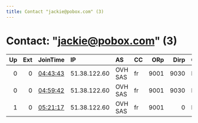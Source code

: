 ```yaml
---
title: Contact "jackie@pobox.com" (3)
---
```


# Contact: "jackie@pobox.com" (3)

|   Up |   Ext | JoinTime                                                                                            | IP           | AS      | CC   |   ORp |   Dirp | OS    | Version   | Nickname   |   eFamMembers |
|-----:|------:|:----------------------------------------------------------------------------------------------------|:-------------|:--------|:-----|------:|-------:|:------|:----------|:-----------|--------------:|
|    0 |     0 | [04:43:43](https://metrics.torproject.org/rs.html#details/B85CF9F3B61E9A642F8D036A43BAF19751733996) | 51.38.122.60 | OVH SAS | fr   |  9001 |   9030 | Linux | 0.4.4.6   | gptor      |             1 |
|    0 |     0 | [04:59:42](https://metrics.torproject.org/rs.html#details/0AB29A77284DAAF2DDBC7C9AEA35A97BEC704A49) | 51.38.122.60 | OVH SAS | fr   |  9001 |   9030 | Linux | 0.4.4.6   | gptor      |             1 |
|    1 |     0 | [05:21:17](https://metrics.torproject.org/rs.html#details/090C8C99853AC1BA8D963204266E69E2F07F1B08) | 51.38.122.60 | OVH SAS | fr   |  9001 |      0 | Linux | 0.4.4.6   | gptor      |             1 |
